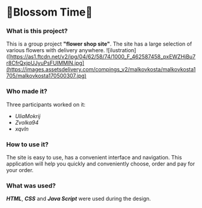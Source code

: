 # 🌸Blossom Time🌸
### What is this project?
This is a group project __"flower shop site"__. The site has a large selection of various flowers with delivery anywhere.
 ![ilustration]([https://as1.ftcdn.net/v2/jpg/04/62/58/74/1000_F_462587458_pxEWZHjBu7r8CfrQxjpUJyuPsFUIMMlN.jpg](https://images.assetsdelivery.com/compings_v2/malkovkosta/malkovkosta1705/malkovkosta170500307.jpg)
### Who made it?
Three participants worked on it:
* *UliaMokrij*
* *Zvolka94*
* *xqvln*
### How to use it?
The site is easy to use, has a convenient interface and navigation. This application will help you quickly and conveniently choose, order and pay for your order.
### What was used?
*__HTML__*, *__CSS__* and *__Java Script__* were used during the design.
